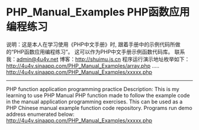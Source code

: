 PHP_Manual_Examples
PHP函数应用编程练习
===================
说明：这是本人在学习使用《PHP中文手册》时,
跟着手册中的示例代码所做的“PHP函数应用编程练习”。
这可以作为PHP中文手册示例函数代码库。
联系我：admin@4u4v.net
博客：http://shuimu.js.cn
程序运行演示地址枚举如下：
http://4u4v.sinaapp.com/PHP_Manual_Examples/array.php
.....
http://4u4v.sinaapp.com/PHP_Manual_Examples/xxxxx.php
*****************************************************
PHP function application programming practice
Description: This is my learning to use PHP Manual
PHP function made ​​to follow the example code in the manual application programming exercises.
This can be used as a PHP Chinese manual example function code repository.
Programs run demo address enumerated below:
http://4u4v.sinaapp.com/PHP_Manual_Examples/xxxxx.php

